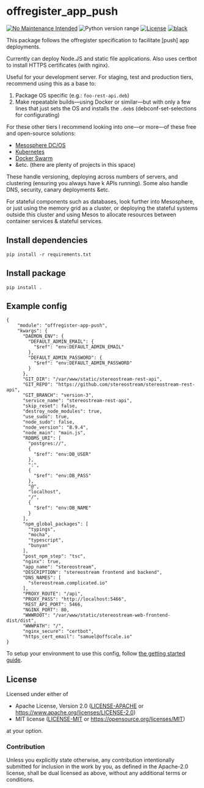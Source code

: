 offregister_app_push
====================
[![No Maintenance Intended](http://unmaintained.tech/badge.svg)](http://unmaintained.tech)
![Python version range](https://img.shields.io/badge/python-2.7%20|%203.4%20|%203.5%20|%203.6%20|%203.7%20|%203.8-blue.svg)
[![License](https://img.shields.io/badge/license-Apache--2.0%20OR%20MIT-blue.svg)](https://opensource.org/licenses/Apache-2.0)
[![black](https://img.shields.io/badge/code%20style-black-000000.svg)](https://github.com/psf/black)

This package follows the offregister specification to facilitate [push] app deployments.

Currently can deploy Node.JS and static file applications. Also uses certbot to install HTTPS certificates (with nginx).

Useful for your development server. For staging, test and production tiers, recommend using this as a base to:

  1. Package OS specific (e.g.: `foo-rest-api.deb`)
  2. Make repeatable builds—using Docker or similar—but with only a few lines that just sets the OS and installs the `.deb`s  (debconf-set-selections for configurating)

For these other tiers I recommend looking into one—or more—of these free and open-source solutions:

  - [Mesosphere DC/OS](https://dcos.io)
  - [Kubernetes](https://kubernetes.io)
  - [Docker Swarm](https://docs.docker.com/engine/swarm)
  - &etc. (there are plenty of projects in this space)

These handle versioning, deploying across numbers of servers, and clustering (ensuring you always have k APIs running).
Some also handle DNS, security, canary deployments &etc.

For stateful components such as databases, look further into Mesosphere, or just using the memory grid as a cluster, or deploying the stateful systems outside this cluster and using Mesos to allocate resources between container services & stateful services.

## Install dependencies

    pip install -r requirements.txt

## Install package

    pip install .

## Example config

    {
        "module": "offregister-app-push",
        "kwargs": {
          "DAEMON_ENV": {
            "DEFAULT_ADMIN_EMAIL": {
              "$ref": "env:DEFAULT_ADMIN_EMAIL"
            },
            "DEFAULT_ADMIN_PASSWORD": {
              "$ref": "env:DEFAULT_ADMIN_PASSWORD"
            }
          },
          "GIT_DIR": "/var/www/static/stereostream-rest-api",
          "GIT_REPO": "https://github.com/stereostream/stereostream-rest-api",
          "GIT_BRANCH": "version-3",
          "service_name": "stereostream-rest-api",
          "skip_reset": false,
          "destroy_node_modules": true,
          "use_sudo": true,
          "node_sudo": false,
          "node_version": "8.9.4",
          "node_main": "main.js",
          "RDBMS_URI": [
            "postgres://",
            {
              "$ref": "env:DB_USER"
            },
            ":",
            {
              "$ref": "env:DB_PASS"
            },
            "@",
            "localhost",
            "/",
            {
              "$ref": "env:DB_NAME"
            }
          ],
          "npm_global_packages": [
            "typings",
            "mocha",
            "typescript",
            "bunyan"
          ],
          "post_npm_step": "tsc",
          "nginx": true,
          "app_name": "stereostream",
          "DESCRIPTION": "stereostream frontend and backend",
          "DNS_NAMES": [
            "stereostream.complicated.io"
          ],
          "PROXY_ROUTE": "/api",
          "PROXY_PASS": "http://localhost:5466",
          "REST_API_PORT": 5466,
          "NGINX_PORT": 80,
          "WWWROOT": "/var/www/static/stereostream-web-frontend-dist/dist",
          "WWWPATH": "/",
          "nginx_secure": "certbot",
          "https_cert_email": "samuel@offscale.io"
    }

To setup your environment to use this config, follow [the getting started guide](https://offscale.io/docs/getting-started).

## License

Licensed under either of

- Apache License, Version 2.0 ([LICENSE-APACHE](LICENSE-APACHE) or <https://www.apache.org/licenses/LICENSE-2.0>)
- MIT license ([LICENSE-MIT](LICENSE-MIT) or <https://opensource.org/licenses/MIT>)

at your option.

### Contribution

Unless you explicitly state otherwise, any contribution intentionally submitted
for inclusion in the work by you, as defined in the Apache-2.0 license, shall be
dual licensed as above, without any additional terms or conditions.
